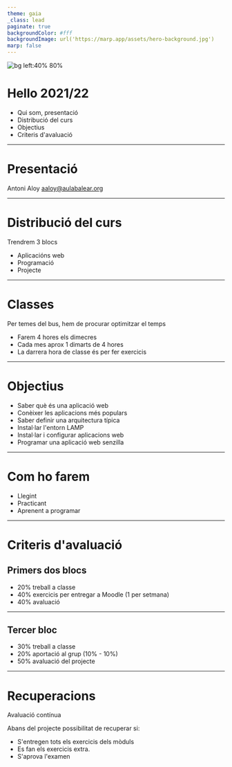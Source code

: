 ```yaml
---
theme: gaia
_class: lead
paginate: true
backgroundColor: #fff
backgroundImage: url('https://marp.app/assets/hero-background.jpg')
marp: false
---
```


![bg left:40% 80%](http://www.aulabalear.org/IMG/siteon0.png)

# Hello 2021/22

+ Qui som, presentació
+ Distribució del curs
+ Objectius
+ Criteris d'avaluació

---

# Presentació

Antoni Aloy
aaloy@aulabalear.org

---

# Distribució del curs

Trendrem 3 blocs

* Aplicacións web
* Programació
* Projecte

---
# Classes

Per temes del bus, hem de procurar optimitzar el temps

* Farem 4 hores els dimecres
* Cada mes aprox 1 dimarts de 4 hores
* La darrera hora de classe és per fer exercicis

---

# Objectius

* Saber què és una aplicació web
* Conèixer les aplicacions més populars
* Saber definir una arquitectura típica 
* Instal·lar l'entorn LAMP
* Instal·lar i configurar aplicacions web
* Programar una aplicació web senzilla

---
# Com ho farem

- Llegint
- Practicant
- Aprenent a programar

---

# Criteris d'avaluació

## Primers dos blocs

* 20% treball a classe
* 40% exercicis per entregar a Moodle (1 per setmana)
* 40% avaluació

---

## Tercer bloc

* 30% treball a classe
* 20% aportació al grup (10% - 10%)
* 50% avaluació del projecte

---

# Recuperacions

Avaluació contínua

Abans del projecte possibilitat de recuperar si:

* S'entregen tots els exercicis dels mòduls
* Es fan els exercicis extra.
* S'aprova l'examen
